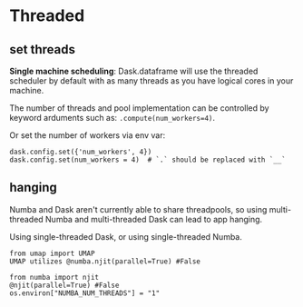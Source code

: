 # Threaded

## set threads
**Single machine scheduling**: Dask.dataframe will use the threaded scheduler by default with as many threads as you have logical cores in your machine.

The number of threads and pool implementation can be controlled by keyword arduments such as: `.compute(num_workers=4)`.

Or set the number of workers via env var:
```
dask.config.set({'num_workers', 4})
dask.config.set(num_workers = 4)  # `.` should be replaced with `__`
```

## hanging
Numba and Dask aren't currently able to share threadpools, so using multi-threaded Numba and multi-threaded Dask can lead to app hanging.

Using single-threaded Dask, or using single-threaded Numba.
```
from umap import UMAP
UMAP utilizes @numba.njit(parallel=True) #False

from numba import njit
@njit(parallel=True) #False
os.environ["NUMBA_NUM_THREADS"] = "1"
```
